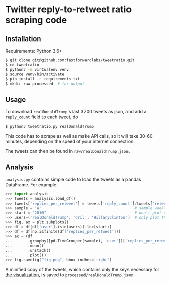 # Twitter reply-to-retweet ratio scraping code

## Installation

Requirements: Python 3.6+

```bash
$ git clone git@github.com:fastforwardlabs/tweetratio.git
$ cd tweetratio
$ python3 -m virtualenv venv
$ source venv/bin/activate
$ pip install -r requirements.txt
$ mkdir raw processed  # for output
```

## Usage

To download `realDonaldTrump`'s last 3200 tweets as json, and add a
`reply_count` field to each tweet, do

```bash
$ python3 tweetratio.py realDonaldTrump
```

This code has to scrape as well as make API calls, so it will take 30-60
minutes, depending on the speed of your internet connection.

The tweets can then be found in `raw/realDonaldTrump.json`.

## Analysis

`analysis.py` contains simple code to load the tweets as a pandas DataFrame.
For example:

```python
>>> import analysis
>>> tweets = analysis.load_df()
>>> tweets['replies_per_retweet'] = tweets['reply_count']/tweets['retweet_count']
>>> sample = 'W'                                         # sample weekly
>>> start = "2016"                                       # don't plot old tweets
>>> users=('realDonaldTrump', 'dril', 'HillaryClinton')  # only plot these users
>>> fig, ax = plt.subplots()
>>> df = df[df['user'].isin(users)].loc[start:]
>>> df = df[np.isfinite(df['replies_per_retweet'])]
>>> ax = (df
...       .groupby([pd.TimeGrouper(sample), 'user'])['replies_per_retweet']
...       .mean()
...       .unstack()
...       .plot())
>>> fig.savefig("fig.png", bbox_inches='tight')
```

A minified copy of the tweets, which contains only the keys necessary for [the
visualization](http://www.fastforwardlabs.com/tweetratio/), is saved to
`processed/realDonaldTrump.json`.
